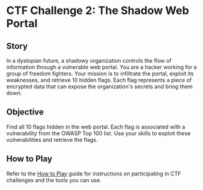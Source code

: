 # CTF Challenge 2: The Shadow Web Portal

## Story
In a dystopian future, a shadowy organization controls the flow of information through a vulnerable web portal. You are a hacker working for a group of freedom fighters. Your mission is to infiltrate the portal, exploit its weaknesses, and retrieve 10 hidden flags. Each flag represents a piece of encrypted data that can expose the organization's secrets and bring them down.

## Objective
Find all 10 flags hidden in the web portal. Each flag is associated with a vulnerability from the OWASP Top 100 list. Use your skills to exploit these vulnerabilities and retrieve the flags.

## How to Play
Refer to the [How to Play](how_to_play.md) guide for instructions on participating in CTF challenges and the tools you can use.
